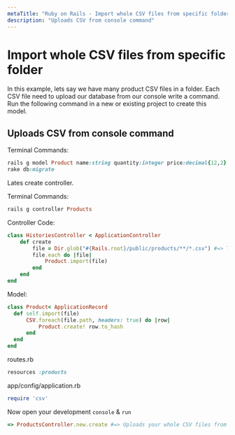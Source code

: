 ```yaml
---
metaTitle: "Ruby on Rails - Import whole CSV files from specific folder"
description: "Uploads CSV from console command"
---
```


# Import whole CSV files from specific folder


In this example, lets say we have many product CSV files in a folder. Each CSV file need to upload our database from our console write a command. Run the following command in a new or existing project to create this model.



## Uploads CSV from console command


Terminal Commands:

```ruby
rails g model Product name:string quantity:integer price:decimal{12,2}
rake db:migrate

```

Lates create controller.

Terminal Commands:

```ruby
rails g controller Products

```

Controller Code:

```ruby
class HistoriesController < ApplicationController
    def create
        file = Dir.glob("#{Rails.root}/public/products/**/*.csv") #=> This folder directory where read the CSV files
        file.each do |file|
            Product.import(file)
        end
    end
end 

```

Model:

```ruby
class Product< ApplicationRecord
  def self.import(file)
      CSV.foreach(file.path, headers: true) do |row|
          Product.create! row.to_hash
      end
  end
end

```

routes.rb

```ruby
resources :products

```

app/config/application.rb

```ruby
require 'csv'

```

Now open your development `console` & `run`

```ruby
=> ProductsController.new.create #=> Uploads your whole CSV files from your folder directory

```

